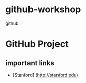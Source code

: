 # github-workshop
github 

GitHub Project
==============

important links
---------------
* [Stanford] (http://stanford.edu)
